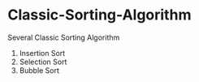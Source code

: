 # Classic-Sorting-Algorithm
Several Classic Sorting Algorithm
1. Insertion Sort
2. Selection Sort
3. Bubble Sort

